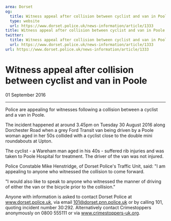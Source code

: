 ```yaml
area: Dorset
og:
  title: Witness appeal after collision between cyclist and van in Poole
  type: website
  url: https://www.dorset.police.uk/news-information/article/1333
title: Witness appeal after collision between cyclist and van in Poole |
twitter:
  title: Witness appeal after collision between cyclist and van in Poole
  url: https://www.dorset.police.uk/news-information/article/1333
url: https://www.dorset.police.uk/news-information/article/1333
```

# Witness appeal after collision between cyclist and van in Poole

01 September 2016

* * *

Police are appealing for witnesses following a collision between a cyclist and a van in Poole.

The incident happened at around 3.45pm on Tuesday 30 August 2016 along Dorchester Road when a grey Ford Transit van being driven by a Poole woman aged in her 50s collided with a cyclist close to the double mini roundabouts at Upton.

The cyclist - a Wareham man aged in his 40s - suffered rib injuries and was taken to Poole Hospital for treatment. The driver of the van was not injured.

Police Constable Mike Henstridge, of Dorset Police's Traffic Unit, said: "I am appealing to anyone who witnessed the collision to come forward.

"I would also like to speak to anyone who witnessed the manner of driving of either the van or the bicycle prior to the collision."

Anyone with information is asked to contact Dorset Police at www.dorset.police.uk, via email 101@dorset.pnn.police.uk or by calling 101, quoting incident number 30:292. Alternatively contact Crimestoppers anonymously on 0800 555111 or via www.crimestoppers-uk.org.

